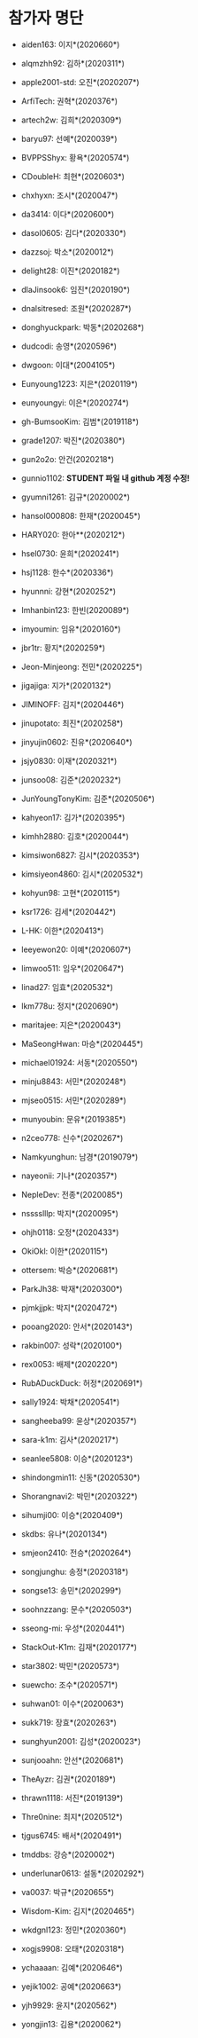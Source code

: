 # 참가자 명단

* aiden163: 이지*(2020660*)

* alqmzhh92: 김하*(2020311*)

* apple2001-std: 오진*(2020207*)

* ArfiTech: 권혁*(2020376*)

* artech2w: 김희*(2020309*)

* baryu97: 선예*(2020039*)

* BVPPSShyx: 황욕*(2020574*)

* CDoubleH: 최현*(2020603*)

* chxhyxn: 조시*(2020047*)

* da3414: 이다*(2020600*)

* dasol0605: 김다*(2020330*)

* dazzsoj: 박소*(2020012*)

* delight28: 이진*(2020182*)

* dlaJinsook6: 임진*(2020190*)

* dnalsitresed: 조원*(2020287*)

* donghyuckpark: 박동*(2020268*)

* dudcodi: 송영*(2020596*)

* dwgoon: 이대*(2004105*)

* Eunyoung1223: 지은*(2020119*)

* eunyoungyi: 이은*(2020274*)

* gh-BumsooKim: 김범*(2019118*)

* grade1207: 박진*(2020380*)

* gun2o2o: 안건(2020218*)

* gunnio1102: **STUDENT 파일 내 github 계정 수정!**

* gyumni1261: 김규*(2020002*)

* hansol000808: 한재*(2020045*)

* HARY020: 한아**(2020212*)

* hsel0730: 윤희*(2020241*)

* hsj1128: 한수*(2020336*)

* hyunnni: 강현*(2020252*)

* Imhanbin123: 한빈(2020089*)

* imyoumin: 임유*(2020160*)

* jbr1tr: 황지*(2020259*)

* Jeon-Minjeong: 전민*(2020225*)

* jigajiga: 지가*(2020132*)

* JIMINOFF: 김지*(2020446*)

* jinupotato: 최진*(2020258*)

* jinyujin0602: 진유*(2020640*)

* jsjy0830: 이재*(2020321*)

* junsoo08: 김준*(2020232*)

* JunYoungTonyKim: 김준*(2020506*)

* kahyeon17: 김가*(2020395*)

* kimhh2880: 김호*(2020044*)

* kimsiwon6827: 김시*(2020353*)

* kimsiyeon4860: 김시*(2020532*)

* kohyun98: 고현*(2020115*)

* ksr1726: 김세*(2020442*)

* L-HK: 이한*(2020413*)

* leeyewon20: 이예*(2020607*)

* limwoo511: 임우*(2020647*)

* linad27: 임효*(2020532*)

* lkm778u: 정지*(2020690*)

* maritajee: 지은*(2020043*)

* MaSeongHwan: 마승*(2020445*)

* michael01924: 서동*(2020550*)

* minju8843: 서민*(2020248*)

* mjseo0515: 서민*(2020289*)

* munyoubin: 문유*(2019385*)

* n2ceo778: 신수*(2020267*)

* Namkyunghun: 남경*(2019079*)

* nayeonii: 기나*(2020357*)

* NepleDev: 전종*(2020085*)

* nsssslllp: 박지*(2020095*)

* ohjh0118: 오정*(2020433*)

* OkiOkl: 이한*(2020115*)

* ottersem: 박승*(2020681*)

* ParkJh38: 박재*(2020300*)

* pjmkjjpk: 박지*(2020472*)

* pooang2020: 안서*(2020143*)

* rakbin007: 성락*(2020100*)

* rex0053: 배제*(2020220*)

* RubADuckDuck: 허정*(2020691*)

* sally1924: 박채*(2020541*)

* sangheeba99: 윤상*(2020357*)

* sara-k1m: 김사*(2020217*)

* seanlee5808: 이승*(2020123*)

* shindongmin11: 신동*(2020530*)

* Shorangnavi2: 박민*(2020322*)

* sihumji00: 이승*(2020409*)

* skdbs: 유나*(2020134*)

* smjeon2410: 전승*(2020264*)

* songjunghu: 송정*(2020318*)

* songse13: 송민*(2020299*)

* soohnzzang: 문수*(2020503*)

* sseong-mi: 우성*(2020441*)

* StackOut-K1m: 김재*(2020177*)

* star3802: 박민*(2020573*)

* suewcho: 조수*(2020571*)

* suhwan01: 이수*(2020063*)

* sukk719: 장효*(2020263*)

* sunghyun2001: 김성*(2020023*)

* sunjooahn: 안선*(2020681*)

* TheAyzr: 김권*(2020189*)

* thrawn1118: 서진*(2019139*)

* Thre0nine: 최지*(2020512*)

* tjgus6745: 배서*(2020491*)

* tmddbs: 강승*(2020002*)

* underlunar0613: 설동*(2020292*)

* va0037: 박규*(2020655*)

* Wisdom-Kim: 김지*(2020465*)

* wkdgnl123: 정민*(2020360*)

* xogjs9908: 오태*(2020318*)

* ychaaaan: 김예*(2020646*)

* yejik1002: 공예*(2020663*)

* yjh9929: 윤지*(2020562*)

* yongjin13: 김용*(2020062*)

